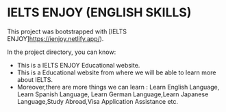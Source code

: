 # IELTS ENJOY (ENGLISH SKILLS)

This project was bootstrapped with [IELTS ENJOY]https://ienjoy.netlify.app/).

In the project directory, you can know:
<ul>
<li>This is a IELTS ENJOY Educational website.</li>
<li>This is a  Educational website from where we will be able to learn more about IELTS.</li>
<li>Moreover,there are more things we can learn : Learn English Language, Learn Spanish Language, Learn German Language,Learn Japanese Language,Study Abroad,Visa Application Assistance etc.</li>
</ul>
